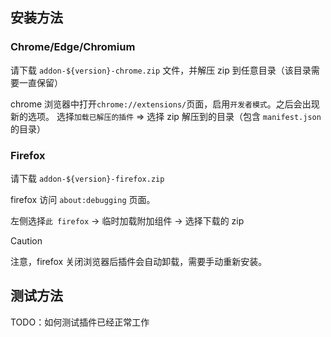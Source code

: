 ## 安装方法

### Chrome/Edge/Chromium

请下载 `addon-${version}-chrome.zip` 文件，并解压 zip 到任意目录（该目录需要一直保留）

chrome 浏览器中打开`chrome://extensions/`页面，启用`开发者模式`。之后会出现新的选项。
选择`加载已解压的插件` => 选择 zip 解压到的目录（包含 `manifest.json` 的目录）



### Firefox

请下载 `addon-${version}-firefox.zip`

firefox 访问 `about:debugging` 页面。

左侧选择`此 firefox` -> 临时加载附加组件 -> 选择下载的 zip

> [!caution]
>
> 注意，firefox 关闭浏览器后插件会自动卸载，需要手动重新安装。



## 测试方法

TODO：如何测试插件已经正常工作
